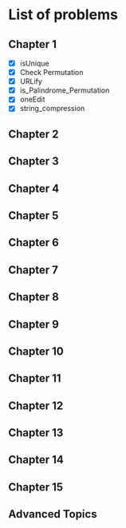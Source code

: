 # List of problems

## Chapter 1
  - [x] isUnique
  - [x] Check Permutation
  - [x] URLify
  - [x] is_Palindrome_Permutation
  - [x] oneEdit
  - [x] string_compression
## Chapter 2
## Chapter 3
## Chapter 4
## Chapter 5
## Chapter 6
## Chapter 7
## Chapter 8
## Chapter 9
## Chapter 10
## Chapter 11
## Chapter 12
## Chapter 13
## Chapter 14
## Chapter 15
## Advanced Topics
